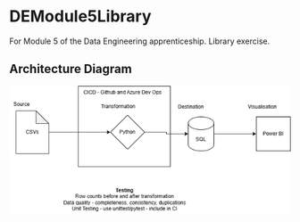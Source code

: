 # DEModule5Library
For Module 5 of the Data Engineering apprenticeship. Library exercise.
## Architecture Diagram
![MVP Diagram](DE5M5Architecture.drawio.png)